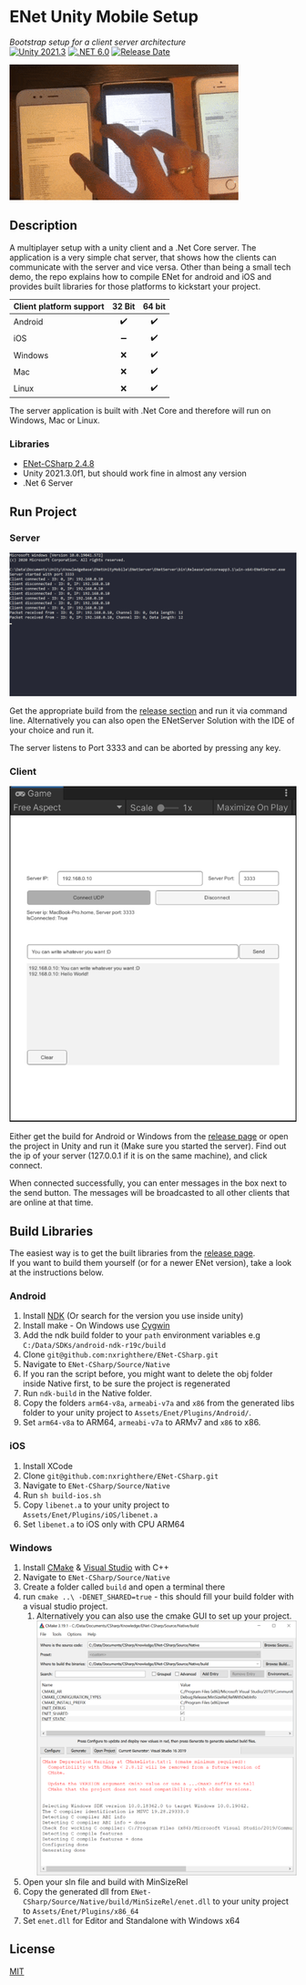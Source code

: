 # ENet Unity Mobile Setup

*Bootstrap setup for a client server architecture*  
[![Unity 2021.3](https://img.shields.io/badge/unity-2021.3-green.svg?logo=unity&cacheSeconds=2592000)](https://unity3d.com/get-unity/download/archive) [![.NET 6.0](https://img.shields.io/badge/.NET-6.0-blueviolet.svg)](https://dotnet.microsoft.com/download/dotnet/6.0) [![Release Date](https://img.shields.io/github/release-date/JohannesDeml/ENetUnityMobile.svg)](../../releases)

![Live Preview](./Docs/live-preview.gif)

## Description

A multiplayer setup with a unity client and a .Net Core server. The application is a very simple chat server, that shows how the clients can communicate with the server and vice versa. Other than being a small tech demo, the repo explains how to compile ENet for android and iOS and provides built libraries for those platforms to kickstart your project.

| Client platform support | 32 Bit | 64 bit |
| ----------------------- | :----: | :----: |
| Android                 |   ✔️    |   ✔️    |
| iOS                     |   ➖    |   ✔️    |
| Windows                 |   ❌    |   ✔️    |
| Mac                     |   ❌    |   ✔️    |
| Linux                   |   ❌    |   ✔️    |

The server application is built with .Net Core and therefore will run on Windows, Mac or Linux.

### Libraries

* [ENet-CSharp 2.4.8](https://github.com/nxrighthere/ENet-CSharp)
* Unity 2021.3.0f1, but should work fine in almost any version
* .Net 6 Server

## Run Project

### Server

![Commandline Server](./Docs/cmd-server.png)

Get the appropriate build from the [release section](../../releases) and run it via command line. Alternatively you can also open the ENetServer Solution with the IDE of your choice and run it.

The server listens to Port 3333 and can be aborted by pressing any key.

### Client

![Commandline Server](./Docs/unity-client.png)

Either get the build for Android or Windows from the [release page](../../releases) or open the project in Unity and run it (Make sure you started the server). Find out the ip of your server (127.0.0.1 if it is on the same machine), and click connect.

When connected successfully, you can enter messages in the box next to the send button. The messages will be broadcasted to all other clients that are online at that time.

## Build Libraries

The easiest way is to get the built libraries from the [release page](../../releases).  
If you want to build them yourself (or for a newer ENet version), take a look at the instructions below.

### Android

1. Install [NDK](https://developer.android.com/ndk/downloads) (Or search for the version you use inside unity) 
2. Install make - On Windows use [Cygwin](https://www.cygwin.com/) 
3. Add the ndk build folder to your `path` environment variables e.g `C:/Data/SDKs/android-ndk-r19c/build`
4. Clone `git@github.com:nxrighthere/ENet-CSharp.git`
5. Navigate to `ENet-CSharp/Source/Native`
6. If you ran the script before, you might want to delete the obj folder inside Native first, to be sure the project is regenerated
7. Run `ndk-build` in the Native folder.
8. Copy the folders `arm64-v8a`, `armeabi-v7a` and `x86` from the generated libs folder to your unity project to `Assets/Enet/Plugins/Android/`.
9. Set `arm64-v8a` to ARM64, `armeabi-v7a` to ARMv7 and `x86` to x86.

### iOS

1. Install XCode
2. Clone `git@github.com:nxrighthere/ENet-CSharp.git`
3. Navigate to `ENet-CSharp/Source/Native`
4. Run `sh build-ios.sh`
5. Copy `libenet.a` to your unity project to `Assets/Enet/Plugins/iOS/libenet.a`
6. Set `libenet.a` to iOS only with CPU ARM64

### Windows

1. Install [CMake](https://cmake.org/download/) & [Visual Studio](https://visualstudio.microsoft.com/downloads/) with C++
2. Navigate to `ENet-CSharp/Source/Native`
3. Create a folder called `build` and open a terminal there
4. run `cmake ..\ -DENET_SHARED=true` - this should fill your build folder with a visual studio project.
   1. Alternatively you can also use the cmake GUI to set up your project.
      ![Screenschot Cmake](./Docs/cmake-gui.png)
5. Open your sln file and build with MinSizeRel
6. Copy the generated dll from `ENet-CSharp/Source/Native/build/MinSizeRel/enet.dll` to your unity project to `Assets/Enet/Plugins/x86_64`
7. Set `enet.dll` for Editor and Standalone with Windows x64

## License

[MIT](./LICENSE)
